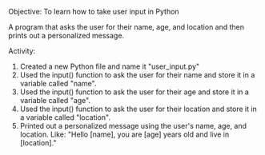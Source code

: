 Objective: To learn how to take user input in Python

A program that asks the user for their name, age, and location and then prints out a personalized message.

Activity:

1. Created a new Python file and name it "user_input.py"
2. Used the input() function to ask the user for their name and store it in a variable called "name".
3. Used the input() function to ask the user for their age and store it in a variable called "age".
4. Used the input() function to ask the user for their location and store it in a variable called "location".
5. Printed out a personalized message using the user's name, age, and location. Like: "Hello [name], you are [age] years old and live in [location]."
